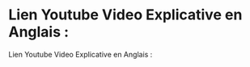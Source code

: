 # Lien Youtube Video Explicative en Anglais :

Lien Youtube Video Explicative en Anglais : <link url='https://youtu.be/sQVC-XPwBXs'>
